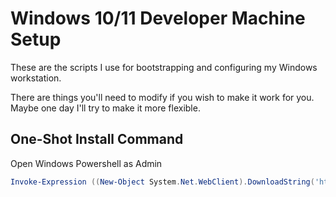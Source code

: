 # Windows 10/11 Developer Machine Setup

These are the scripts I use for bootstrapping and configuring my Windows workstation.

There are things you'll need to modify if you wish to make it work for you.  Maybe one day I'll try to make it more flexible.

## One-Shot Install Command

Open Windows Powershell as Admin

```powershell
Invoke-Expression ((New-Object System.Net.WebClient).DownloadString('https://raw.githubusercontent.com/ericreeves/WindowsBox/master/bootstrap/init.ps1'))
```
